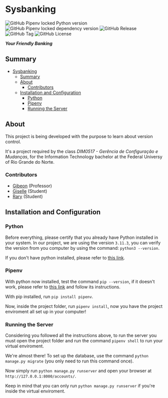 # Sysbanking

![GitHub Pipenv locked Python version](https://img.shields.io/github/pipenv/locked/python-version/rarycoringa/sysbanking)
![GitHub Pipenv locked dependency version](https://img.shields.io/github/pipenv/locked/dependency-version/rarycoringa/sysbanking/django)
![GitHub Release](https://img.shields.io/github/v/release/rarycoringa/sysbanking)
![GitHub Tag](https://img.shields.io/github/v/tag/rarycoringa/sysbanking)
![GitHub License](https://img.shields.io/github/license/rarycoringa/sysbanking)

***Your Friendly Banking***

## Summary

- [Sysbanking](#sysbanking)
  - [Summary](#summary)
  - [About](#about)
    - [Contributors](#contributors)
  - [Installation and Configuration](#installation-and-configuration)
    - [Python](#python)
    - [Pipenv](#pipenv)
    - [Running the Server](#running-the-server)

## About

This project is being developed with the purpose to learn about version control.

It's a project required by the class _DIM0517 - Gerência de Configuração e Mudanças_, for the Information Technology bachelor at the Federal Universy of Rio Grande do Norte.

### Contributors

- [Gibeon](https://github.com/gibeonufrn) (Professor)
- [Giselle](https://github.com/gineres) (Student)
- [Rary](https://github.com/rarycoringa) (Student)

## Installation and Configuration

### Python

Before everything, please certify that you already have Python installed in your system.
In our project, we are using the version ```3.11.3```, you can verify the version from you computer by using the command:
```python3 --version```.

If you don't have python installed, please refer to [this link](https://www.python.org/downloads/).


### Pipenv

With python now installed, test the command ```pip --version```, if it doesn't work, please refer to [this link](https://pypi.org/project/pip/) and follow its instructions.

With pip installed, run ```pip install pipenv```.

Now, inside the project folder, run ```pipenv install```, now you have the project enviroment all set up in your computer!

### Running the Server

Considering you followed all the instructions above, to run the server you must open the project folder and run the command ```pipenv shell``` to run your virtual enviroment.

We're almost there! To set up the database, use the command ```python manage.py migrate``` (you only need to run this command once).

Now simply run ```python manage.py runserver``` and open your browser at ```http://127.0.0.1:8000/accounts/```.

Keep in mind that you can only run ```python manage.py runserver``` if you're inside the virtual enviroment.
